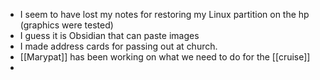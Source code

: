 - I seem to have lost my notes for restoring my Linux partition on the hp (graphics were tested)
- I guess it is Obsidian that can paste images
- I made address cards for passing out at church.
- [[Marypat]] has been working on what we need to do for the [[cruise]]
-
